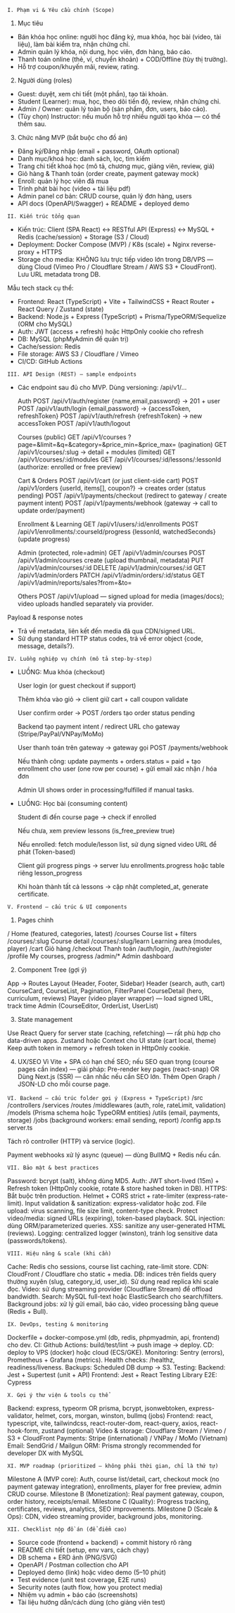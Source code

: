 `I. Phạm vi & Yêu cầu chính (Scope)`
1. Mục tiêu
 - Bán khóa học online: người học đăng ký, mua khóa, học bài (video, tài liệu), làm bài kiểm tra, nhận chứng chỉ.
 - Admin quản lý khóa, nội dung, học viên, đơn hàng, báo cáo.
 - Thanh toán online (thẻ, ví, chuyển khoản) + COD/Offline (tùy thị trường).
 - Hỗ trợ coupon/khuyến mãi, review, rating.

2. Người dùng (roles)
 - Guest: duyệt, xem chi tiết (một phần), tạo tài khoản.
 - Student (Learner): mua, học, theo dõi tiến độ, review, nhận chứng chỉ.
 - Admin / Owner: quản lý toàn bộ (sản phẩm, đơn, users, báo cáo).
 - (Tùy chọn) Instructor: nếu muốn hỗ trợ nhiều người tạo khóa — có thể thêm sau.

3. Chức năng MVP (bắt buộc cho đồ án)
 - Đăng ký/Đăng nhập (email + password, OAuth optional)
 - Danh mục/khoá học: danh sách, lọc, tìm kiếm
 - Trang chi tiết khoá học (mô tả, chương mục, giảng viên, review, giá)
 - Giỏ hàng & Thanh toán (order create, payment gateway mock)
 - Enroll: quản lý học viên đã mua
 - Trình phát bài học (video + tài liệu pdf)
 - Admin panel cơ bản: CRUD course, quản lý đơn hàng, users
 - API docs (OpenAPI/Swagger) + README + deployed demo

`II. Kiến trúc tổng quan`
 - Kiến trúc: Client (SPA React) <-> RESTful API (Express) <-> MySQL + Redis (cache/session) + Storage (S3 / Cloud)
 - Deployment: Docker Compose (MVP) / K8s (scale) + Nginx reverse-proxy + HTTPS
 - Storage cho media: KHÔNG lưu trực tiếp video lớn trong DB/VPS — dùng Cloud (Vimeo Pro / Cloudflare Stream / AWS S3 + CloudFront). Lưu URL  metadata trong DB.

Mẫu tech stack cụ thể:
 - Frontend: React (TypeScript) + Vite + TailwindCSS + React Router + React Query / Zustand (state)
 - Backend: Node.js + Express (TypeScript) + Prisma/TypeORM/Sequelize (ORM cho MySQL)
 - Auth: JWT (access + refresh) hoặc HttpOnly cookie cho refresh
 - DB: MySQL (phpMyAdmin để quản trị)
 - Cache/session: Redis
 - File storage: AWS S3 / Cloudflare / Vimeo
 - CI/CD: GitHub Actions

`III. API Design (REST) — sample endpoints`
 - Các endpoint sau đủ cho MVP. Dùng versioning: /api/v1/...

    Auth
        POST /api/v1/auth/register {name,email,password} → 201 + user
        POST /api/v1/auth/login {email,password} → {accessToken, refreshToken}
        POST /api/v1/auth/refresh {refreshToken} → new accessToken
        POST /api/v1/auth/logout

    Courses (public)
        GET /api/v1/courses ?page=&limit=&q=&category=&price_min=&price_max= (pagination)
        GET /api/v1/courses/:slug → detail + modules (limited)
        GET /api/v1/courses/:id/modules
        GET /api/v1/courses/:id/lessons/:lessonId (authorize: enrolled or free preview)

    Cart & Orders
        POST /api/v1/cart (or just client-side cart)
        POST /api/v1/orders {userId, items[], coupon?} → creates order (status pending)
        POST /api/v1/payments/checkout (redirect to gateway / create payment intent)
        POST /api/v1/payments/webhook (gateway -> call to update order/payment)

    Enrollment & Learning
        GET /api/v1/users/:id/enrollments
        POST /api/v1/enrollments/:courseId/progress {lessonId, watchedSeconds} (update progress)

    Admin (protected, role=admin)
        GET /api/v1/admin/courses
        POST /api/v1/admin/courses create (upload thumbnail, metadata)
        PUT /api/v1/admin/courses/:id
        DELETE /api/v1/admin/courses/:id
        GET /api/v1/admin/orders
        PATCH /api/v1/admin/orders/:id/status
        GET /api/v1/admin/reports/sales?from=&to=

    Others
        POST /api/v1/upload — signed upload for media (images/docs); video uploads handled separately via provider.

Payload & response notes
 - Trả về metadata, liên kết đến media đã qua CDN/signed URL.
 - Sử dụng standard HTTP status codes, trả về error object {code, message, details?}.

`IV. Luồng nghiệp vụ chính (mô tả step-by-step)`
 - LUỒNG: Mua khóa (checkout)

    User login (or guest checkout if support)

    Thêm khóa vào giỏ → client giữ cart + call coupon validate

    User confirm order → POST /orders tạo order status pending

    Backend tạo payment intent / redirect URL cho gateway (Stripe/PayPal/VNPay/MoMo)

    User thanh toán trên gateway → gateway gọi POST /payments/webhook

    Nếu thành công: update payments + orders.status = paid + tạo enrollment cho user (one row per course) + gửi email xác nhận / hóa đơn

    Admin UI shows order in processing/fulfilled if manual tasks.

 - LUỒNG: Học bài (consuming content)

    Student đi đến course page → check if enrolled

    Nếu chưa, xem preview lessons (is_free_preview true)

    Nếu enrolled: fetch module/lesson list, sử dụng signed video URL để phát (Token-based)

    Client gửi progress pings → server lưu enrollments.progress hoặc table riêng lesson_progress

    Khi hoàn thành tất cả lessons → cập nhật completed_at, generate certificate.

`V. Frontend — cấu trúc & UI components`
1. Pages chính

/ Home (featured, categories, latest)
/courses Course list + filters
/courses/:slug Course detail
/courses/:slug/learn Learning area (modules, player)
/cart Giỏ hàng
/checkout Thanh toán
/auth/login, /auth/register
/profile My courses, progress
/admin/* Admin dashboard

2. Component Tree (gợi ý)

App → Routes
Layout (Header, Footer, Sidebar)
Header (search, auth, cart)
CourseCard, CourseList, Pagination, FilterPanel
CourseDetail (hero, curriculum, reviews)
Player (video player wrapper) — load signed URL, track time
Admin (CourseEditor, OrderList, UserList)

3. State management

Use React Query for server state (caching, refetching) — rất phù hợp cho data-driven apps.
Zustand hoặc Context cho UI state (cart local, theme)
Keep auth token in memory + refresh token in HttpOnly cookie.

4. UX/SEO
Vì Vite + SPA có hạn chế SEO; nếu SEO quan trọng (course pages cần index) — giải pháp:
Pre-render key pages (react-snap) OR
Dùng Next.js (SSR) — cân nhắc nếu cần SEO lớn.
Thêm Open Graph / JSON-LD cho mỗi course page.

`VI. Backend — cấu trúc folder gợi ý (Express + TypeScript)`
/src
  /controllers
  /services
  /routes
  /middlewares (auth, role, rateLimit, validation)
  /models (Prisma schema hoặc TypeORM entities)
  /utils (email, payments, storage)
  /jobs (background workers: email sending, report)
  /config
  app.ts
  server.ts


Tách rõ controller (HTTP) và service (logic).

Payment webhooks xử lý async (queue) — dùng BullMQ + Redis nếu cần.

`VII. Bảo mật & best practices`

Password: bcrypt (salt), không dùng MD5.
Auth: JWT short-lived (15m) + Refresh token (HttpOnly cookie, rotate & store hashed token in DB).
HTTPS: Bắt buộc trên production.
Helmet + CORS strict + rate-limiter (express-rate-limit).
Input validation & sanitization: express-validator hoặc zod.
File upload: virus scanning, file size limit, content-type check.
Protect video/media: signed URLs (expiring), token-based playback.
SQL injection: dùng ORM/parameterized queries.
XSS: sanitize any user-generated HTML (reviews).
Logging: centralized logger (winston), tránh log sensitive data (passwords/tokens).

`VIII. Hiệu năng & scale (khi cần)`

Cache: Redis cho sessions, course list caching, rate-limit store.
CDN: CloudFront / Cloudflare cho static + media.
DB: indices trên fields query thường xuyên (slug, category_id, user_id). Sử dụng read replica khi scale đọc.
Video: sử dụng streaming provider (Cloudflare Stream) để offload bandwidth.
Search: MySQL full-text hoặc ElasticSearch cho search/filters.
Background jobs: xử lý gửi email, báo cáo, video processing bằng queue (Redis + Bull).

`IX. DevOps, testing & monitoring`

Dockerfile + docker-compose.yml (db, redis, phpmyadmin, api, frontend) cho dev.
CI: Github Actions: build/test/lint -> push image -> deploy.
CD: deploy to VPS (docker) hoặc cloud (ECS/GKE).
Monitoring: Sentry (errors), Prometheus + Grafana (metrics).
Health checks: /healthz, readiness/liveness.
Backups: Scheduled DB dump -> S3.
Testing:
Backend: Jest + Supertest (unit + API)
Frontend: Jest + React Testing Library
E2E: Cypress

`X. Gợi ý thư viện & tools cụ thể`

Backend: express, typeorm OR prisma, bcrypt, jsonwebtoken, express-validator, helmet, cors, morgan, winston, bullmq (jobs)
Frontend: react, typescript, vite, tailwindcss, react-router-dom, react-query, axios, react-hook-form, zustand (optional)
Video & storage: Cloudflare Stream / Vimeo / S3 + CloudFront
Payments: Stripe (international) / VNPay / MoMo (Vietnam)
Email: SendGrid / Mailgun
ORM: Prisma strongly recommended for developer DX with MySQL

`XI. MVP roadmap (prioritized — không phải thời gian, chỉ là thứ tự)`

Milestone A (MVP core): Auth, course list/detail, cart, checkout mock (no payment gateway integration), enrollments, player for free preview, admin CRUD course.
Milestone B (Monetization): Real payment gateway, coupon, order history, receipts/email.
Milestone C (Quality): Progress tracking, certificates, reviews, analytics, SEO improvements.
Milestone D (Scale & Ops): CDN, video streaming provider, background jobs, monitoring.

`XII. Checklist nộp đồ án (để điểm cao)`
 - Source code (frontend + backend) + commit history rõ ràng
 - README chi tiết (setup, env vars, cách chạy)
 - DB schema + ERD ảnh (PNG/SVG)
 - OpenAPI / Postman collection cho API
 - Deployed demo (link) hoặc video demo (5–10 phút)
 - Test evidence (unit test coverage, E2E runs)
 - Security notes (auth flow, how you protect media)
 - Nhiệm vụ admin + báo cáo (screenshots)
 - Tài liệu hướng dẫn/cách dùng (cho giảng viên test)




